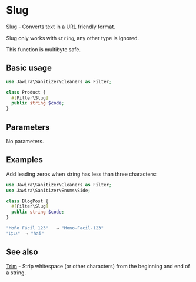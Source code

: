 # Slug

Slug - Converts text in a URL friendly format.

Slug only works with `string`, any other type is ignored.

This function is multibyte safe.

## Basic usage

```php
use Jawira\Sanitizer\Cleaners as Filter;

class Product {
  #[Filter\Slug]
  public string $code;
}
```

## Parameters

No parameters.

## Examples

Add leading zeros when string has less than three characters:

```php
use Jawira\Sanitizer\Cleaners as Filter;
use Jawira\Sanitizer\Enums\Side;

class BlogPost {
  #[Filter\Slug]
  public string $code;
}
```

```php
"Moño Fácil 123"   → "Mono-Facil-123"
"はい"  → "hai"
```

## See also

[Trim](Trim.md) - Strip whitespace (or other characters) from the beginning and
end of a string.

